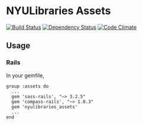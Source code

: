 # NYULibraries Assets
[![Build Status](https://secure.travis-ci.org/NYULibraries/nyulibraries_assets.png)](http://travis-ci.org/NYULibraries/nyulibraries_assets)
[![Dependency Status](https://gemnasium.com/NYULibraries/nyulibraries_assets.png)](https://gemnasium.com/NYULibraries/nyulibraries_assets)
[![Code Climate](https://codeclimate.com/badge.png)](https://codeclimate.com/github/NYULibraries/nyulibraries_assets)

## Usage
### Rails
In your gemfile,

    group :assets do
      ...
      gem 'sass-rails', "~> 3.2.5"
      gem 'compass-rails', "~> 1.0.3"
      gem 'nyulibraries_assets'
      ...
    end